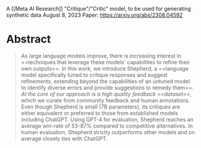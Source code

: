 A [[Meta AI Research]] "Critique"/"Critic" model, to be used for generating synthetic data
August 8, 2023
Paper: https://arxiv.org/abs/2308.04592

# Abstract
> As large language models improve, there is increasing interest in ==techniques that leverage these models' capabilities to refine their own outputs==. In this work, we introduce Shepherd, a ==language model specifically tuned to critique responses and suggest refinements, extending beyond the capabilities of an untuned model to identify diverse errors and provide suggestions to remedy them==. *At the core of our approach is a high quality feedback ==dataset==*, which we curate from community feedback and human annotations. Even though Shepherd is small (7B parameters), its critiques are either equivalent or preferred to those from established models including ChatGPT. Using GPT-4 for evaluation, Shepherd reaches an average win-rate of 53-87% compared to competitive alternatives. In human evaluation, Shepherd strictly outperforms other models and on average closely ties with ChatGPT.



